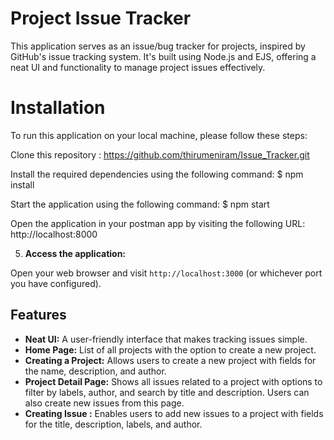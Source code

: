 # Project Issue Tracker

This application serves as an issue/bug tracker for projects, inspired by GitHub's issue tracking system. It's built using Node.js and EJS, offering a neat UI and functionality to manage project issues effectively.

# Installation

To run this application on your local machine, please follow these steps:

Clone this repository : https://github.com/thirumeniram/Issue_Tracker.git

Install the required dependencies using the following command: $ npm install

Start the application using the following command: $ npm  start

Open the application in your postman app by visiting the following URL: http://localhost:8000


5. **Access the application:**

Open your web browser and visit `http://localhost:3000` (or whichever port you have configured).

## Features

- **Neat UI:** A user-friendly interface that makes tracking issues simple.
- **Home Page:** List of all projects with the option to create a new project.
- **Creating a Project:** Allows users to create a new project with fields for the name, description, and author.
- **Project Detail Page:** Shows all issues related to a project with options to filter by labels, author, and search by title and description. Users can also create new issues from this page.
- **Creating Issue :** Enables users to add new issues to a project with fields for the title, description, labels, and author.



